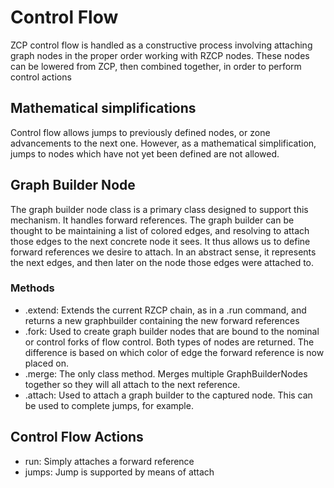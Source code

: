 # Control Flow

ZCP control flow is handled as a constructive process involving attaching graph nodes in the proper order working with RZCP nodes. These nodes can be lowered from ZCP, then combined together, in order to perform control actions

## Mathematical simplifications

Control flow allows jumps to previously defined nodes, or zone advancements to the next one. However, as a mathematical simplification, jumps to nodes which have not yet been defined are not allowed.

## Graph Builder Node

The graph builder node class is a primary class designed to support this mechanism. It handles forward references. The graph builder can be thought to be maintaining a list of colored edges, and resolving to attach those edges to the next concrete node it sees. It thus allows us to define forward references we desire to attach. In an abstract sense, it represents the next edges, and then later on the node those edges were attached to.

### Methods

* .extend: Extends the current RZCP chain, as in a .run command, and returns a new graphbuilder containing the new forward references
* .fork: Used to create graph builder nodes that are bound to the nominal or control forks of flow control. Both types of nodes are returned. The difference is based on which color of edge the forward reference is now placed on.
* .merge: The only class method. Merges multiple GraphBuilderNodes together so they will all attach to the next reference.
* .attach: Used to attach a graph builder to the captured node. This can be used to complete jumps, for example.

## Control Flow Actions

* run: Simply attaches a forward reference 
* jumps: Jump is supported by means of attach